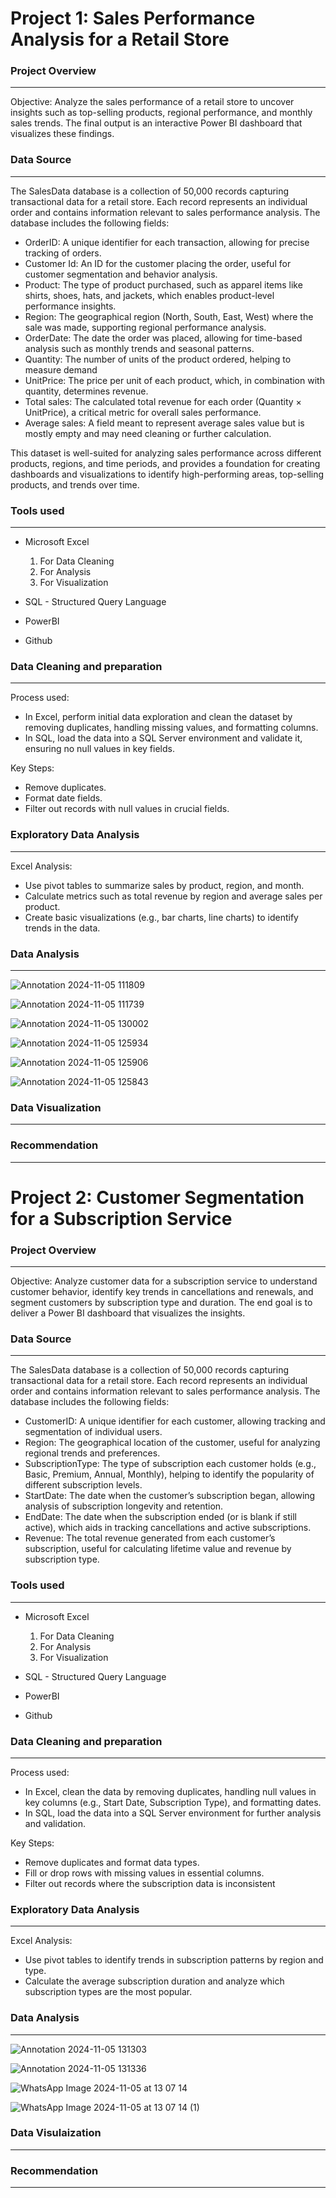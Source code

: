 # **Project 1: Sales Performance Analysis for a Retail Store**

### Project Overview
---
Objective: Analyze the sales performance of a retail store to uncover insights such as top-selling products, regional performance, and monthly sales trends. The final output is an interactive Power BI dashboard that visualizes these findings.

### Data Source 
---
The SalesData database is a collection of 50,000 records capturing transactional data for a retail store. Each record represents an individual order and contains information relevant to sales performance analysis. The database includes the following fields:

- OrderID: A unique identifier for each transaction, allowing for precise tracking of orders.
- Customer Id: An ID for the customer placing the order, useful for customer segmentation and behavior analysis.
- Product: The type of product purchased, such as apparel items like shirts, shoes, hats, and jackets, which enables product-level performance insights.
- Region: The geographical region (North, South, East, West) where the sale was made, supporting regional performance analysis.
- OrderDate: The date the order was placed, allowing for time-based analysis such as monthly trends and seasonal patterns.
- Quantity: The number of units of the product ordered, helping to measure demand
- UnitPrice: The price per unit of each product, which, in combination with quantity, determines revenue.
- Total sales: The calculated total revenue for each order (Quantity × UnitPrice), a critical metric for overall sales performance.
- Average sales: A field meant to represent average sales value but is mostly empty and may need cleaning or further calculation.

This dataset is well-suited for analyzing sales performance across different products, regions, and time periods, and provides a foundation for creating dashboards and visualizations to identify high-performing areas, top-selling products, and trends over time.

### Tools used
---

- Microsoft Excel
  1. For Data Cleaning
  2. For Analysis
  3. For Visualization

- SQL - Structured Query Language
- PowerBI
- Github

### Data Cleaning and preparation
---
Process used:
- In Excel, perform initial data exploration and clean the dataset by removing duplicates, handling missing values, and formatting columns.
- In SQL, load the data into a SQL Server environment and validate it, ensuring no null values in key fields.

Key Steps:
- Remove duplicates.
- Format date fields.
- Filter out records with null values in crucial fields.

### Exploratory Data Analysis
---
Excel Analysis:
- Use pivot tables to summarize sales by product, region, and month.
- Calculate metrics such as total revenue by region and average sales per product.
- Create basic visualizations (e.g., bar charts, line charts) to identify trends in the data.

### Data Analysis
---
![Annotation 2024-11-05 111809](https://github.com/user-attachments/assets/196d55e8-0445-48c2-8cdc-ce19e3b9bcc6)

![Annotation 2024-11-05 111739](https://github.com/user-attachments/assets/274d0d87-89b9-40cc-b1c3-96ef77034dcc)

![Annotation 2024-11-05 130002](https://github.com/user-attachments/assets/882f90d1-a84d-4577-9b6a-5429b120e060)

![Annotation 2024-11-05 125934](https://github.com/user-attachments/assets/7020bfa9-8c88-402c-a97d-ebc0e2052aeb)

![Annotation 2024-11-05 125906](https://github.com/user-attachments/assets/85fc09f5-2a4b-4f2a-9598-974b21b1688e)

![Annotation 2024-11-05 125843](https://github.com/user-attachments/assets/bd2a036a-5724-47a1-b958-1a114e3c8db7)



### Data Visualization
---
### Recommendation
---



# **Project 2: Customer Segmentation for a Subscription Service**

###  Project Overview
---
Objective: Analyze customer data for a subscription service to understand customer behavior, identify key trends in cancellations and renewals, and segment customers by subscription type and duration. The end goal is to deliver a Power BI dashboard that visualizes the insights.

### Data Source
---
The SalesData database is a collection of 50,000 records capturing transactional data for a retail store. Each record represents an individual order and contains information relevant to sales performance analysis. The database includes the following fields:
- CustomerID: A unique identifier for each customer, allowing tracking and segmentation of individual users.
- Region: The geographical location of the customer, useful for analyzing regional trends and preferences.
- SubscriptionType: The type of subscription each customer holds (e.g., Basic, Premium, Annual, Monthly), helping to identify the popularity of different subscription levels.
- StartDate: The date when the customer’s subscription began, allowing analysis of subscription longevity and retention.
- EndDate: The date when the subscription ended (or is blank if still active), which aids in tracking cancellations and active subscriptions.
- Revenue: The total revenue generated from each customer’s subscription, useful for calculating lifetime value and revenue by subscription type.

### Tools used
---

- Microsoft Excel
  1. For Data Cleaning
  2. For Analysis
  3. For Visualization

- SQL - Structured Query Language
- PowerBI
- Github

### Data Cleaning and preparation
---
Process used:
- In Excel, clean the data by removing duplicates, handling null values in key columns (e.g., Start Date, Subscription Type), and formatting dates.
- In SQL, load the data into a SQL Server environment for further analysis and validation.

Key Steps:
- Remove duplicates and format data types.
- Fill or drop rows with missing values in essential columns.
- Filter out records where the subscription data is inconsistent

### Exploratory Data Analysis
---
Excel Analysis:
- Use pivot tables to identify trends in subscription patterns by region and type.
- Calculate the average subscription duration and analyze which subscription types are the most popular.

### Data Analysis
---
![Annotation 2024-11-05 131303](https://github.com/user-attachments/assets/e54527bb-98c4-46d7-b8c5-ad87414d8513)

![Annotation 2024-11-05 131336](https://github.com/user-attachments/assets/71346305-e17a-43c5-8f6f-33723f186b7c)

![WhatsApp Image 2024-11-05 at 13 07 14](https://github.com/user-attachments/assets/3fc3c123-7f24-4c62-8bc1-51cd218f3204)

![WhatsApp Image 2024-11-05 at 13 07 14 (1)](https://github.com/user-attachments/assets/70f3bddf-b954-424d-b7c3-fb145bee1241)



### Data Visulaization 
---
### Recommendation
---
